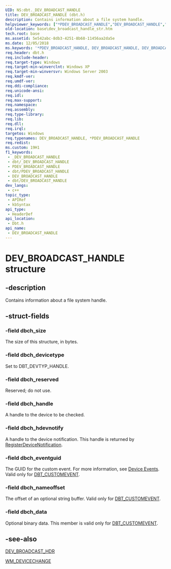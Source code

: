 ```yaml
---
UID: NS:dbt._DEV_BROADCAST_HANDLE
title: DEV_BROADCAST_HANDLE (dbt.h)
description: Contains information about a file system handle.
helpviewer_keywords: ["*PDEV_BROADCAST_HANDLE","DEV_BROADCAST_HANDLE","DEV_BROADCAST_HANDLE structure","PDEV_BROADCAST_HANDLE","PDEV_BROADCAST_HANDLE structure pointer","_win32_dev_broadcast_handle_str","base.dev_broadcast_handle_str","dbt/DEV_BROADCAST_HANDLE","dbt/PDEV_BROADCAST_HANDLE"]
old-location: base\dev_broadcast_handle_str.htm
tech.root: base
ms.assetid: 5e542abc-8db3-4251-8b68-11456aa2da5e
ms.date: 12/05/2018
ms.keywords: '*PDEV_BROADCAST_HANDLE, DEV_BROADCAST_HANDLE, DEV_BROADCAST_HANDLE structure, PDEV_BROADCAST_HANDLE, PDEV_BROADCAST_HANDLE structure pointer, _win32_dev_broadcast_handle_str, base.dev_broadcast_handle_str, dbt/DEV_BROADCAST_HANDLE, dbt/PDEV_BROADCAST_HANDLE'
req.header: dbt.h
req.include-header: 
req.target-type: Windows
req.target-min-winverclnt: Windows XP
req.target-min-winversvr: Windows Server 2003
req.kmdf-ver: 
req.umdf-ver: 
req.ddi-compliance: 
req.unicode-ansi: 
req.idl: 
req.max-support: 
req.namespace: 
req.assembly: 
req.type-library: 
req.lib: 
req.dll: 
req.irql: 
targetos: Windows
req.typenames: DEV_BROADCAST_HANDLE, *PDEV_BROADCAST_HANDLE
req.redist: 
ms.custom: 19H1
f1_keywords:
 - _DEV_BROADCAST_HANDLE
 - dbt/_DEV_BROADCAST_HANDLE
 - PDEV_BROADCAST_HANDLE
 - dbt/PDEV_BROADCAST_HANDLE
 - DEV_BROADCAST_HANDLE
 - dbt/DEV_BROADCAST_HANDLE
dev_langs:
 - c++
topic_type:
 - APIRef
 - kbSyntax
api_type:
 - HeaderDef
api_location:
 - Dbt.h
api_name:
 - DEV_BROADCAST_HANDLE
---
```


# DEV_BROADCAST_HANDLE structure


## -description

Contains information about a file system handle.

## -struct-fields

### -field dbch_size

The size of this structure, in bytes.

### -field dbch_devicetype

Set to DBT_DEVTYP_HANDLE.

### -field dbch_reserved

Reserved; do not use.

### -field dbch_handle

A handle to the device to be checked.

### -field dbch_hdevnotify

A handle to the device notification. This handle is returned by 
<a href="/windows/desktop/api/winuser/nf-winuser-registerdevicenotificationa">RegisterDeviceNotification</a>.

### -field dbch_eventguid

The GUID for the custom event. For more information, see 
<a href="/windows/desktop/DevIO/device-events">Device Events</a>.  Valid only for <a href="/windows/desktop/DevIO/dbt-customevent">DBT_CUSTOMEVENT</a>.

### -field dbch_nameoffset

The offset of an optional string buffer.  Valid only for <a href="/windows/desktop/DevIO/dbt-customevent">DBT_CUSTOMEVENT</a>.

### -field dbch_data

Optional binary data.  This member is valid only for <a href="/windows/desktop/DevIO/dbt-customevent">DBT_CUSTOMEVENT</a>.

## -see-also

<a href="/windows/desktop/api/dbt/ns-dbt-dev_broadcast_hdr">DEV_BROADCAST_HDR</a>



<a href="/windows/desktop/DevIO/wm-devicechange">WM_DEVICECHANGE</a>
